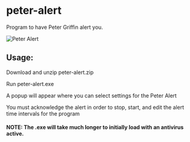 # peter-alert
Program to have Peter Griffin alert you.

![Peter Alert](https://github.com/alexmitchell03/peter-alert/assets/92884669/07dab9d4-14d5-4905-a79d-47ff55586ec3)

## Usage:
Download and unzip peter-alert.zip

Run peter-alert.exe

A popup will appear where you can select settings for the Peter Alert

You must acknowledge the alert in order to stop, start, and edit the alert time intervals for the program

#### NOTE: The .exe will take much longer to initially load with an antivirus active.
